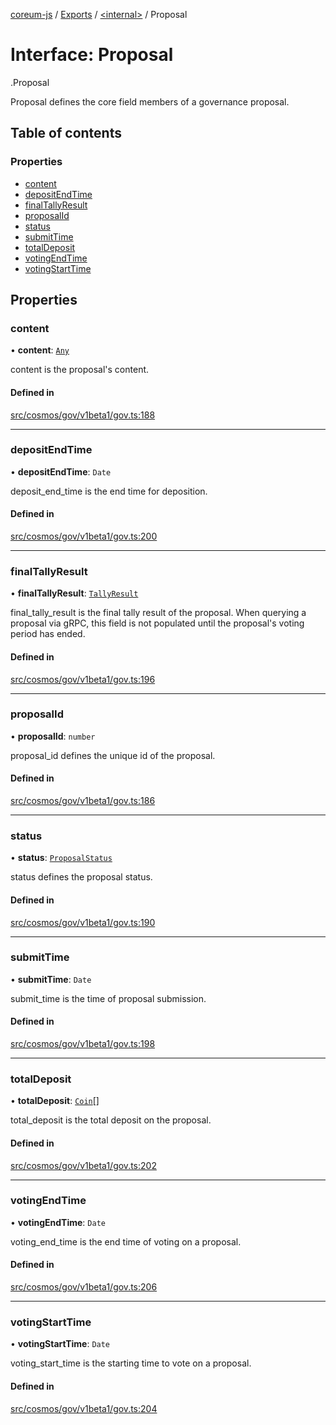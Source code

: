 [coreum-js](../README.md) / [Exports](../modules.md) / [<internal\>](../modules/internal_.md) / Proposal

# Interface: Proposal

[<internal>](../modules/internal_.md).Proposal

Proposal defines the core field members of a governance proposal.

## Table of contents

### Properties

- [content](internal_.Proposal.md#content)
- [depositEndTime](internal_.Proposal.md#depositendtime)
- [finalTallyResult](internal_.Proposal.md#finaltallyresult)
- [proposalId](internal_.Proposal.md#proposalid)
- [status](internal_.Proposal.md#status)
- [submitTime](internal_.Proposal.md#submittime)
- [totalDeposit](internal_.Proposal.md#totaldeposit)
- [votingEndTime](internal_.Proposal.md#votingendtime)
- [votingStartTime](internal_.Proposal.md#votingstarttime)

## Properties

### content

• **content**: [`Any`](../modules/internal_.md#any)

content is the proposal's content.

#### Defined in

[src/cosmos/gov/v1beta1/gov.ts:188](https://github.com/CooperFoundation/coreum-js/blob/f8fbe50/src/cosmos/gov/v1beta1/gov.ts#L188)

___

### depositEndTime

• **depositEndTime**: `Date`

deposit_end_time is the end time for deposition.

#### Defined in

[src/cosmos/gov/v1beta1/gov.ts:200](https://github.com/CooperFoundation/coreum-js/blob/f8fbe50/src/cosmos/gov/v1beta1/gov.ts#L200)

___

### finalTallyResult

• **finalTallyResult**: [`TallyResult`](../modules/internal_.md#tallyresult)

final_tally_result is the final tally result of the proposal. When
querying a proposal via gRPC, this field is not populated until the
proposal's voting period has ended.

#### Defined in

[src/cosmos/gov/v1beta1/gov.ts:196](https://github.com/CooperFoundation/coreum-js/blob/f8fbe50/src/cosmos/gov/v1beta1/gov.ts#L196)

___

### proposalId

• **proposalId**: `number`

proposal_id defines the unique id of the proposal.

#### Defined in

[src/cosmos/gov/v1beta1/gov.ts:186](https://github.com/CooperFoundation/coreum-js/blob/f8fbe50/src/cosmos/gov/v1beta1/gov.ts#L186)

___

### status

• **status**: [`ProposalStatus`](../enums/internal_.ProposalStatus.md)

status defines the proposal status.

#### Defined in

[src/cosmos/gov/v1beta1/gov.ts:190](https://github.com/CooperFoundation/coreum-js/blob/f8fbe50/src/cosmos/gov/v1beta1/gov.ts#L190)

___

### submitTime

• **submitTime**: `Date`

submit_time is the time of proposal submission.

#### Defined in

[src/cosmos/gov/v1beta1/gov.ts:198](https://github.com/CooperFoundation/coreum-js/blob/f8fbe50/src/cosmos/gov/v1beta1/gov.ts#L198)

___

### totalDeposit

• **totalDeposit**: [`Coin`](../modules/internal_.md#coin)[]

total_deposit is the total deposit on the proposal.

#### Defined in

[src/cosmos/gov/v1beta1/gov.ts:202](https://github.com/CooperFoundation/coreum-js/blob/f8fbe50/src/cosmos/gov/v1beta1/gov.ts#L202)

___

### votingEndTime

• **votingEndTime**: `Date`

voting_end_time is the end time of voting on a proposal.

#### Defined in

[src/cosmos/gov/v1beta1/gov.ts:206](https://github.com/CooperFoundation/coreum-js/blob/f8fbe50/src/cosmos/gov/v1beta1/gov.ts#L206)

___

### votingStartTime

• **votingStartTime**: `Date`

voting_start_time is the starting time to vote on a proposal.

#### Defined in

[src/cosmos/gov/v1beta1/gov.ts:204](https://github.com/CooperFoundation/coreum-js/blob/f8fbe50/src/cosmos/gov/v1beta1/gov.ts#L204)
